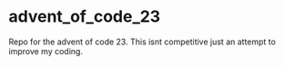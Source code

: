 # advent_of_code_23
Repo for the advent of code 23. This isnt competitive just an attempt to improve my coding.
